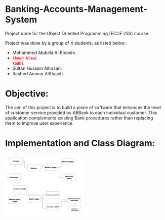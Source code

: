 # Banking-Accounts-Management-System
Project done for the Object Oriented Programming (ECCE 230) course. 

Project was done by a group of 4 students, as listed below:
- Mohammed Abdulla Al Blooshi
- **<code style="color : Red">Ahmed Alawi Radhi</code>**
- Sultan Hussain Alhosani
- Rashed Ammar AlKhajeh

# Objective:
The aim of this project is to build a piece of software that enhances the level of customer service provided by ABBank to each individual customer. This application complements existing Bank procedures rather than replacing them to improve user experience.

# Implementation and Class Diagram:
<img src="ReadMe_Images/Class_Diagram.jpeg" width="50%" height="50%">
